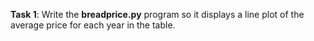 **Task 1**: Write the **breadprice.py** program so it displays a line plot of the average price for each year in the table.
